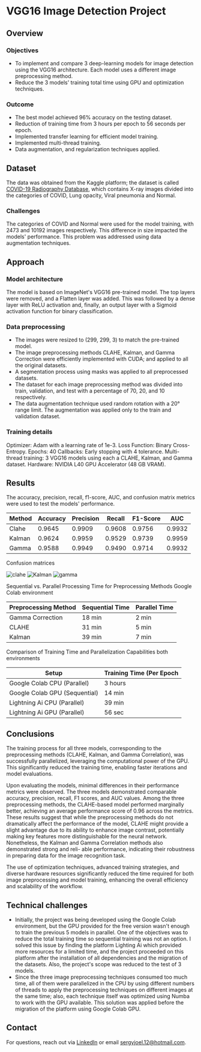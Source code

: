 # VGG16 Image Detection Project

## Overview
### Objectives
- To implement and compare 3 deep-learning models for image detection using the VGG16 architecture. Each model uses a different image preprocessing method.
- Reduce the 3 models' training total time using GPU and optimization techniques.

### Outcome
- The best model achieved 96% accuracy on the testing dataset.
- Reduction of training time from 3 hours per epoch to 56 seconds per epoch.
- Implemented transfer learning for efficient model training.
- Implemented multi-thread training.
- Data augmentation, and regularization techniques applied.

## Dataset
The data was obtained from the Kaggle platform; the dataset is called
[COVID-19 Radiography Database](https://www.kaggle.com/datasets/tawsifurrahman/covid19-radiography-database), which contains X-ray images divided into the categories of COVID, Lung opacity, Viral pneumonia and Normal.
### Challenges
The categories of COVID and Normal were used for the model training, with 2473 and 10192 images respectively. This difference in size impacted the models' performance. This problem was addressed using data augmentation techniques. 

## Approach
### Model architecture
The model is based on ImageNet's VGG16 pre-trained model. The top layers were removed, and a Flatten layer was added. This was followed by a dense layer with ReLU activation and, finally, an output layer with a Sigmoid activation function for binary classification.

### Data preprocessing
- The images were resized to (299, 299, 3) to match the pre-trained model.
- The image preprocessing methods CLAHE, Kalman, and Gamma Correction were efficiently implemented with CUDA; and applied to all the original datasets.
- A segmentation process using masks was applied to all preprocessed datasets.
- The dataset for each image preprocessing method was divided into train, validation, and test with a percentage of 70, 20, and 10 respectively.
- The data augmentation technique used random rotation with a 20° range limit. The augmentation was applied only to the train and validation dataset.

### Training details
Optimizer: Adam with a learning rate of 1e-3.
Loss Function: Binary Cross-Entropy.
Epochs: 40
Callbacks: Early stopping with 4 tolerance.
Multi-thread training: 3 VGG16 models using each a CLAHE, Kalman, and Gamma dataset. 
Hardware: NVIDIA L40 GPU Accelerator (48 GB VRAM).

## Results
The accuracy, precision, recall, f1-score, AUC, and confusion matrix metrics were used to test the models' performance.

| Method | Accuracy | Precision | Recall | F1-Score | AUC    |
| ------ | -------- | --------- | ------ | -------- | ------ |
| Clahe  | 0.9645   | 0.9909    | 0.9608 | 0.9756   | 0.9932 |
| Kalman | 0.9624   | 0.9959    | 0.9529 | 0.9739   | 0.9959 |
| Gamma  | 0.9588   | 0.9949    | 0.9490 | 0.9714   | 0.9932 |

Confusion matrices

![clahe](https://github.com/user-attachments/assets/aa35f294-9677-4fcf-a32f-6b9cfb6979dd)
![Kalman](https://github.com/user-attachments/assets/48e31031-c608-4d0d-b520-ff7e7006e501)
![gamma](https://github.com/user-attachments/assets/3797ebc1-bee0-4426-b6fe-d5c2c274f244)

Sequential vs. Parallel Processing Time for Preprocessing Methods Google Colab environment

| Preprocessing Method | Sequential Time | Parallel Time |
| -------- | ------- | ------- |
| Gamma Correction | 18 min | 2 min |
| CLAHE | 31 min| 5 min |
| Kalman | 39 min | 7 min |

Comparison of Training Time and Parallelization Capabilities both environments

| Setup | Training Time (Per Epoch |
| -------- | ------- |
| Google Colab CPU (Parallel) | 3 hours |
| Google Colab GPU (Sequential) | 14 min|
| Lightning Ai CPU (Parallel) | 39 min |
| Lightning Ai GPU (Parallel) | 56 sec |

## Conclusions

The training process for all three models, corresponding to the preprocessing methods (CLAHE, Kalman, and Gamma Correlation), was successfully parallelized, leveraging the computational power of the GPU. This significantly reduced the training time, enabling faster iterations and model evaluations.

Upon evaluating the models, minimal differences in their performance metrics were observed. The three models demonstrated comparable accuracy, precision, recall, F1 scores, and AUC values. Among the three preprocessing methods, the CLAHE-based model performed marginally better, achieving an average performance score of 0.96 across the metrics.
These results suggest that while the preprocessing methods do not dramatically affect the performance of the model, CLAHE might provide a slight advantage due to its ability to enhance image contrast, potentially making key features more distinguishable for the neural network. Nonetheless, the Kalman and Gamma Correlation methods also demonstrated strong and reli-
able performance, indicating their robustness in preparing data for the image recognition task.

The use of optimization techniques, advanced training strategies, and diverse hardware resources significantly reduced the time required for both image preprocessing and model training, enhancing the overall efficiency and scalability of the workflow. 

## Technical challenges
- Initially, the project was being developed using the Google Colab environment, but the GPU provided for the free version wasn't enough to train the previous 5 models in parallel. One of the objectives was to reduce the total training time so sequential training was not an option. I solved this issue by finding the platform Lighting Ai which provided more resources for a limited time, and the project proceeded on this platform after the installation of all dependencies and the migration of the datasets. Also, the project's scope was reduced to the test of 3 models.
- Since the three image preprocessing techniques consumed too much time, all of them were parallelized in the CPU by using different numbers of threads to apply the preprocessing techniques on different images at the same time; also, each technique itself was optimized using Numba to work with the GPU available. This solution was applied before the migration of the platform using Google Colab GPU.

## Contact
For questions, reach out via [LinkedIn](https://www.linkedin.com/in/sergy-escobar-caicedo-11a983342/) or email sergyjoel.12@hotmail.com.

